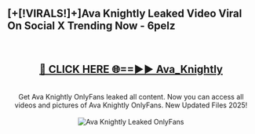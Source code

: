<h2>[+[!VIRALS!]+]Ava Knightly Leaked Video Viral On Social X Trending Now - 6pelz</h2>
<br>
<div align="center">
<h2><a href="https://libra.edu.pl?Ava_Knightly" rel="nofollow">🔴 CLICK HERE 🌐==►► Ava_Knightly</a></h2>
<br>
Get Ava Knightly OnlyFans leaked all content. Now you can access all videos and pictures of Ava Knightly OnlyFans. New Updated Files 2025!
<br>
<br>
<a href="https://libra.edu.pl?Ava_Knightly" rel="nofollow" data-target="animated-image.originalLink"><img src="https://i.ibb.co.com/WyWwxjT/player-gif2.gif" alt="Ava Knightly Leaked OnlyFans" style="max-width: 100%; display: inline-block;" data-target="animated-image.originalImage"></a>
</div>
<br>